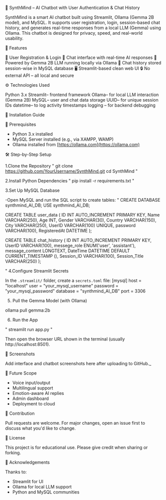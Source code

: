 
🤖 SynthMind – AI Chatbot with User Authentication & Chat History

SynthMind is a smart AI chatbot built using Streamlit, Ollama (Gemma 2B model), and MySQL. It supports user registration, login, session-based chat history, and generates real-time responses from a local LLM (Gemma) using Ollama. This chatbot is designed for privacy, speed, and real-world usability.


 🌟 Features

🔐 User Registration & Login
💬 Chat interface with real-time AI responses
🧠 Powered by Gemma 2B LLM running locally via Ollama
💾 Chat history stored session-wise in MySQL database
🖥️ Streamlit-based clean web UI
🔒 No external API – all local and secure


⚙️ Technologies Used

Python 3.x
Streamlit– frontend framework
Ollama– for local LLM interaction (Gemma 2B)
MySQL– user and chat data storage
UUID– for unique session IDs
datetime– to log activity timestamps
logging – for backend debugging


🚀 Installation Guide

🔧 Prerequisites

- Python 3.x installed
- MySQL Server installed (e.g., via XAMPP, WAMP)
- Ollama installed from [https://ollama.com](https://ollama.com)



🛠️ Step-by-Step Setup

1.Clone the Repository
"
git clone https://github.com/YourUsername/SynthMind.git
cd SynthMind
"

2.Install Python Dependencies
"
pip install -r requirements.txt
"

3.Set Up MySQL Database

-Open MySQL and run the SQL script to create tables:
"
CREATE DATABASE synthmind_AI_DB;
USE synthmind_AI_DB;

CREATE TABLE user_data (
    ID INT AUTO_INCREMENT PRIMARY KEY,
    Name VARCHAR(250),
    Age INT,
    Gender VARCHAR(30),
    Country VARCHAR(150),
    City VARCHAR(250),
    UserID VARCHAR(100) UNIQUE,
    password VARCHAR(100),
    RegisteredAt DATETIME
);

CREATE TABLE chat_history (
    ID INT AUTO_INCREMENT PRIMARY KEY,
    UserID VARCHAR(100),
    messege_role ENUM('user', 'assistant'),
    message_content LONGTEXT,
    DateTime DATETIME DEFAULT CURRENT_TIMESTAMP (),
    Session_ID VARCHAR(100),
    Session_Title VARCHAR(250)
);

"
4.Configure Streamlit Secrets

In the `.streamlit/` folder, create a `secrets.toml` file:
[mysql]
host = "localhost"
user = "your_mysql_username"
password = "your_mysql_password"
database = "synthmind_AI_DB"
port = 3306


5. Pull the Gemma Model (with Ollama)

ollama pull gemma:2b



6. Run the App

"
streamlit run app.py
"

Then open the browser URL shown in the terminal (usually http://localhost:8501).


📸 Screenshots

Add interface and chatbot screenshots here after uploading to GitHub._



🧠 Future Scope

- Voice input/output
- Multilingual support
- Emotion-aware AI replies
- Admin dashboard
- Deployment to cloud



 🤝 Contribution

Pull requests are welcome. For major changes, open an issue first to discuss what you'd like to change.



 📄 License

This project is for educational use. Please give credit when sharing or forking.



 🙏 Acknowledgements

Thanks to:
- Streamlit for UI
- Ollama for local LLM support
- Python and MySQL communities
